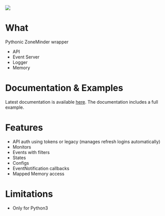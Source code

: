 <img src="https://raw.githubusercontent.com/pliablepixels/pyzm/master/images/pyzm.png"/>

What
=====
Pythonic ZoneMinder wrapper
- API
- Event Server
- Logger
- Memory

Documentation & Examples
=========================
Latest documentation is available <a href='https://pyzm.readthedocs.io/en/latest/'>here</a>. The documentation includes a full example.

Features
=========
- API auth using tokens or legacy (manages refresh logins automatically)
- Monitors
- Events with filters
- States
- Configs
- EventNotification callbacks
- Mapped Memory access

Limitations
============
* Only for Python3



